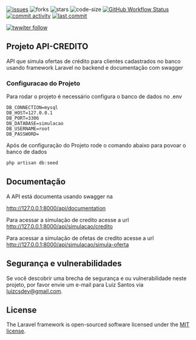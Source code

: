 [![issues](https://img.shields.io/github/issues/luizcsbh/api-credito)](https://github.com/luizcsbh/api-credito/issues)
![forks](https://img.shields.io/github/forks/luizcsbh/api-credito)
![stars](https://img.shields.io/github/stars/luizcsbh/api-credito)
![code-size](https://img.shields.io/github/languages/code-size/luizcsbh/api-credito)
[![GitHub Workflow Status](https://img.shields.io/github/actions/workflow/status/luizcsbh/api-credito/laravel-ci.yml)](https://github.com/luizcsbh/api-credito/actions)
[![commit activity](https://img.shields.io/github/commit-activity/m/luizcsbh/api-credito)](https://github.com/luizcsbh/api-credito/commits)
[![last commit](https://img.shields.io/github/last-commit/luizcsbh/api-credito)](https://github.com/luizcsbh/api-credito/commits)

[![twwiter follow](https://img.shields.io/twitter/follow/luizcs?style=social)](https://twitter.com/luizcs)

## Projeto API-CREDITO

API que simula ofertas de crédito para clientes cadastrados no banco usando framework Laravel no backend e documentação com swagger

### Configuracao do Projeto

Para rodar o projeto é necessário configura o banco de dados no .env
```env
DB_CONNECTION=mysql
DB_HOST=127.0.0.1
DB_PORT=3306
DB_DATABASE=simulacao
DB_USERNAME=root
DB_PASSWORD=
```
Após de configuração do Projeto rode o comando abaixo para povoar o banco de dados

```php
php artisan db:seed
```
## Documentação
A API está documenta usando swagger na 

http://127.0.0.1:8000/api/documentation

Para acessar a simulação  de credito acesse a url
http://127.0.0.1:8000/api/simulacao/credito


Para acessar a simulação  de ofetas de credito acesse a url
http://127.0.0.1:8000/api/simulacao/simula-oferta

## Segurança e vulnerabilidades

Se você descobrir uma brecha de segurança e ou vulnerabilidade neste projeto, por favor envie um e-mail para Luiz Santos via [luizcsdev@gmail.com](mailto:luizcsdev@gmail.com). 

## License

The Laravel framework is open-sourced software licensed under the [MIT license](https://github.com/luizcsbh/api-credito/blob/main/LICENSE).
